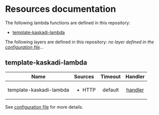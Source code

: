 # Resources documentation

The following lambda functions are defined in this repository:
- [template-kaskadi-lambda](#template-kaskadi-lambda)

The following layers are defined in this repository:
_no layer defined in the [configuration file](./serverless.yml)..._

## template-kaskadi-lambda <a name="template-kaskadi-lambda"></a>

|           Name          | Sources                | Timeout |                     Handler                    |
| :---------------------: | :--------------------- | :-----: | :--------------------------------------------: |
| template-kaskadi-lambda | <ul><li>HTTP</li></ul> | default | [handler](./lambda/template-kaskadi-lambda.js) |

See [configuration file](./serverless.yml) for more details.